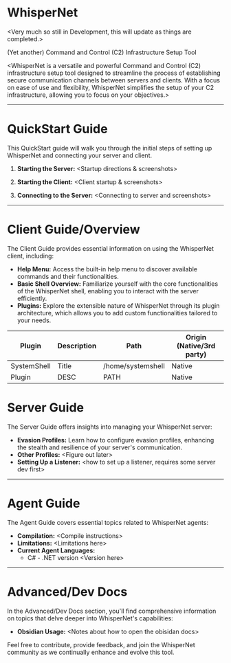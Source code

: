 # WhisperNet


\<Very much so still in Development, this will update as things are completed.>

(Yet another) Command and Control (C2) Infrastructure Setup Tool

<WhisperNet is a versatile and powerful Command and Control (C2) infrastructure setup tool designed to streamline the process of establishing secure communication channels between servers and clients. With a focus on ease of use and flexibility, WhisperNet simplifies the setup of your C2 infrastructure, allowing you to focus on your objectives.>

----------

# QuickStart Guide

This QuickStart guide will walk you through the initial steps of setting up WhisperNet and connecting your server and client.

1.  **Starting the Server:** <Startup directions & screenshots>
    
2.  **Starting the Client:** <Client startup & screenshots>
    
3.  **Connecting to the Server:** \<Connecting to server and screenshots>
    

----------

# Client Guide/Overview

The Client Guide provides essential information on using the WhisperNet client, including:

-   **Help Menu:** Access the built-in help menu to discover available commands and their functionalities.
-   **Basic Shell Overview:** Familiarize yourself with the core functionalities of the WhisperNet shell, enabling you to interact with the server efficiently.
-   **Plugins:** Explore the extensible nature of WhisperNet through its plugin architecture, which allows you to add custom functionalities tailored to your needs.

| Plugin      | Description | Path |Origin (Native/3rd party) |
| ----------- | ----------- | ----------- | ----------- |
| SystemShell | Title  | /home/systemshell |Native |	
| Plugin   | DESC        | PATH | Native |




# Server Guide

The Server Guide offers insights into managing your WhisperNet server:

-   **Evasion Profiles:** Learn how to configure evasion profiles, enhancing the stealth and resilience of your server's communication.
-   **Other Profiles:** \<Figure  out later>
-   **Setting Up a Listener:** \<how to set up a listener, requires some server dev first>

----------

# Agent Guide

The Agent Guide covers essential topics related to WhisperNet agents:

-   **Compilation:** \<Compile instructions>
-   **Limitations:** \<Limitations here>
-   **Current Agent Languages:** 
	- C# - .NET version \<Version here>

----------

# Advanced/Dev Docs

In the Advanced/Dev Docs section, you'll find comprehensive information on topics that delve deeper into WhisperNet's capabilities:

-   **Obsidian Usage:** \<Notes about how to open the obisidan docs>


Feel free to contribute, provide feedback, and join the WhisperNet community as we continually enhance and evolve this tool.


